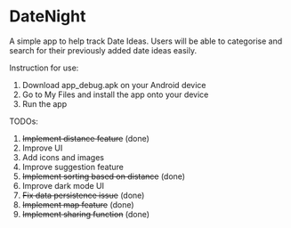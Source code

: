 # DateNight
 
 A simple app to help track Date Ideas. Users will be able to categorise and search for their previously added date ideas easily.
 
 Instruction for use:
 1. Download app_debug.apk on your Android device
 2. Go to My Files and install the app onto your device
 3. Run the app
 
 TODOs:
 1. <del>Implement distance feature</del> (done)
 2. Improve UI
 3. Add icons and images
 4. Improve suggestion feature
 5. <del>Implement sorting based on distance</del> (done)
 6. Improve dark mode UI
 7. <del>Fix data persistence issue</del> (done)
 8. <del>Implement map feature</del> (done)
 9. <del>Implement sharing function</del> (done)

